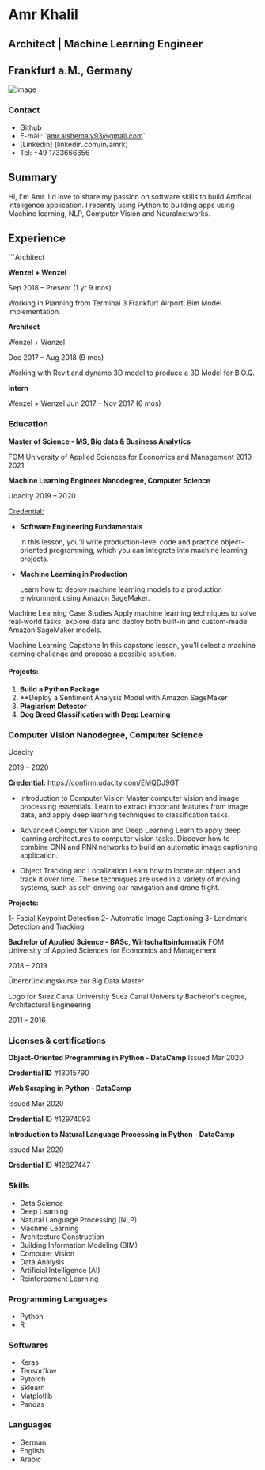 # Amr Khalil 
## Architect | Machine Learning Engineer
## Frankfurt a.M., Germany
![Image](https://media-exp1.licdn.com/dms/image/C4E03AQEOGFI_q39YJw/profile-displayphoto-shrink_200_200/0?e=1594857600&v=beta&t=S23XUsYQ6T3z67begsRGdBMbzV0OUI-zM5oX6OiTLwQ)

### Contact
- [Github](https://github.com/amr-khalil)
- E-mail: `amr.alshemaly93@gmail.com´
- [Linkedin] (linkedin.com/in/amrk)
- Tel: +49 1733666656


## Summary
Hi, I'm Amr. I'd love to share my passion on software skills to build Artifical inteligence application. I recently using Python to building apps using Machine learning, NLP, Computer Vision and Neuralnetworks. 


## Experience

´´´Architect

__Wenzel + Wenzel__

Sep 2018 – Present (1 yr 9 mos)

Working in Planning from Terminal 3 Frankfurt Airport. Bim Model implementation.

**Architect**

Wenzel + Wenzel

Dec 2017 – Aug 2018 (9 mos)

Working with Revit and dynamo 3D model to produce a 3D Model for B.O.Q.

**Intern**

Wenzel + Wenzel
Jun 2017 – Nov 2017 (6 mos)


### Education

**Master of Science - MS, Big data & Business Analytics**

FOM University of Applied Sciences for Economics and Management
2019 – 2021

**Machine Learning Engineer Nanodegree, Computer Science**

Udacity
2019 – 2020

[Credential:](https://graduation.udacity.com/confirm/C6C5HFRM)

- **Software Engineering Fundamentals**

  In this lesson, you’ll write production-level code and practice object-oriented programming, which you can integrate into machine       learning projects.

- **Machine Learning in Production**
  
  Learn how to deploy machine learning models to a production environment using Amazon SageMaker.

Machine Learning Case Studies
Apply machine learning techniques to solve real-world tasks; explore data and deploy both built-in and custom-made Amazon SageMaker models.

Machine Learning Capstone
In this capstone lesson, you’ll select a machine learning challenge and propose a possible solution.

#### Projects:

1. **Build a Python Package**
2. **Deploy a Sentiment Analysis Model with Amazon SageMaker
3. **Plagiarism Detector**
4. **Dog Breed Classification with Deep Learning**

### Computer Vision Nanodegree, Computer Science

Udacity

2019 – 2020

**Credential:**
https://confirm.udacity.com/EMQDJ9GT

- Introduction to Computer Vision
  Master computer vision and image processing essentials. Learn to extract important features from image data, and apply deep learning     techniques to classification tasks.

- Advanced Computer Vision and Deep Learning
  Learn to apply deep learning architectures to computer vision tasks. Discover how to combine CNN and RNN networks to build an  automatic image captioning application.

- Object Tracking and Localization
 Learn how to locate an object and track it over time. These techniques are used in a variety of moving systems, such as self-driving car navigation and drone flight.

**Projects:**

1- Facial Keypoint Detection
2- Automatic Image Captioning
3- Landmark Detection and Tracking


**Bachelor of Applied Science - BASc, Wirtschaftsinformatik**
FOM University of Applied Sciences for Economics and Management

2018 – 2019

Überbrückungskurse zur Big Data Master


Logo for Suez Canal University
Suez Canal University
Bachelor's degree, Architectural Engineering

2011 – 2016


### Licenses & certifications

**Object-Oriented Programming in Python - DataCamp**
Issued Mar 2020

**Credential ID** #13015790

**Web Scraping in Python - DataCamp**

Issued Mar 2020

**Credential** ID #12974093

**Introduction to Natural Language Processing in Python - DataCamp**

Issued Mar 2020

**Credential** ID #12827447


### Skills
- Data Science
- Deep Learning
- Natural Language Processing (NLP)
- Machine Learning
- Architecture  Construction  
- Building Information Modeling (BIM)
- Computer Vision
- Data Analysis
- Artificial Intelligence (AI) 
- Reinforcement Learning

### Programming Languages
- Python
- R

### Softwares
- Keras
- Tensorflow
- Pytorch
- Sklearn
- Matplotlib
- Pandas

### Languages
- German
- English
- Arabic
